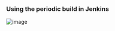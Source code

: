 ### Using the periodic build in Jenkins

![image](https://user-images.githubusercontent.com/17056169/70363737-b8790780-18dd-11ea-8782-35643a9896a2.png)
